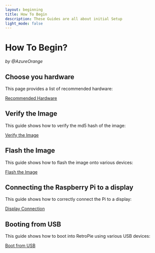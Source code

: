 ```yaml
---
layout: beginning
title: How To Begin
description: These Guides are all about initial Setup
light_mode: false
---
```


# How To Begin?  
_by @AzureOrange_

## Choose you hardware
This page provides a list of recommended hardware:

[Recommended Hardware](../../hardware/hardware.md)

## Verify the Image
This guide shows how to verify the md5 hash of the image:

[Verify the Image](/beginning/verify.md)

## Flash the Image
This guide shows how to flash the image onto various devices:

[Flash the Image](/beginning/flash.md)

## Connecting the Raspberry Pi to a display
This guide shows how to correctly connect the Pi to a display:

[Display Connection](/beginning/display.md)

## Booting from USB
This guide shows how to boot into RetroPie using various USB devices:

[Boot from USB](/beginning/boot.md)
